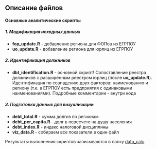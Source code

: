 ﻿## Описание файлов

#### Основные аналитические скрипты

##### 1. Модификация исходных данных
* **fop_update.R** - добавление региона для ФОПов из ЕГРПОУ 
* **uo_update.R** - добавление региона для юрлиц из ЕГРПОУ

##### 2. Идентификация должников
* **dbt_identification.R** - основной скрипт! Сопоставление реестра должников с расширенным реестром юрлиц (после **uo_update.R**). Идентификация по совпадению двух факторов: наименованию и региону (т.к. в ЕГРПОУ есть предприятия с одинаковыми наименованиями). Подробные комментарии - внутри кода

##### 3. Подготовка данных для визуализации
* **debt_total.R** - сумма долгов по регионам
* **debt_per_capita.R** - долг в пересчете на душу населения
* **debt_index.R** - индекс налоговой дисциплины
* **viz_data.R** - собираем все показатели в один файл


Результаты выполнения скриптов записываются в папку [data_calc](https://github.com/woldemarg/tax-debt/tree/master/data_calc/)